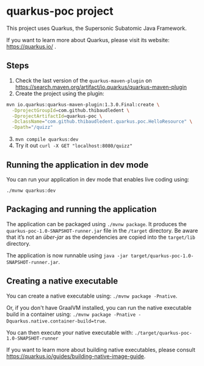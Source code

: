 # quarkus-poc project

This project uses Quarkus, the Supersonic Subatomic Java Framework.

If you want to learn more about Quarkus, please visit its website: https://quarkus.io/ .

## Steps

1. Check the last version of the `quarkus-maven-plugin` on https://search.maven.org/artifact/io.quarkus/quarkus-maven-plugin 
2. Create the project using the plugin:

```bash
mvn io.quarkus:quarkus-maven-plugin:1.3.0.Final:create \
  -DprojectGroupId=com.github.thibaudledent \
  -DprojectArtifactId=quarkus-poc \
  -DclassName="com.github.thibaudledent.quarkus.poc.HelloResource" \
  -Dpath="/quizz"
```

3. `mvn compile quarkus:dev`
4. Try it out `curl -X GET "localhost:8080/quizz"`

## Running the application in dev mode

You can run your application in dev mode that enables live coding using:
```
./mvnw quarkus:dev
```

## Packaging and running the application

The application can be packaged using `./mvnw package`.
It produces the `quarkus-poc-1.0-SNAPSHOT-runner.jar` file in the `/target` directory.
Be aware that it’s not an _über-jar_ as the dependencies are copied into the `target/lib` directory.

The application is now runnable using `java -jar target/quarkus-poc-1.0-SNAPSHOT-runner.jar`.

## Creating a native executable

You can create a native executable using: `./mvnw package -Pnative`.

Or, if you don't have GraalVM installed, you can run the native executable build in a container using: `./mvnw package -Pnative -Dquarkus.native.container-build=true`.

You can then execute your native executable with: `./target/quarkus-poc-1.0-SNAPSHOT-runner`

If you want to learn more about building native executables, please consult https://quarkus.io/guides/building-native-image-guide.